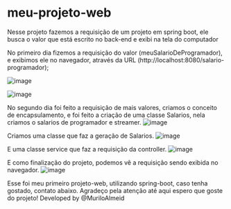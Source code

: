 # meu-projeto-web
Nesse projeto fazemos a requisição de um projeto em spring boot, ele busca o valor que está escrito no back-end e exibi na tela do computador

No primeiro dia fizemos a requisição do valor (meuSalarioDeProgramador), e exibimos ele no navegador, através da URL (http://localhost:8080/salario-programador);

![image](https://github.com/MuriloAlmeid/meu-projeto-web/assets/125038277/72a4e8f6-c40e-4add-97b6-4b8499522c43)

![image](https://github.com/MuriloAlmeid/meu-projeto-web/assets/125038277/ff8daff7-a2f6-462e-aca5-7be702b16d15)

No segundo dia foi feito a requisição de mais valores, criamos o conceito de encapsulamento, e foi feito a criação de uma classe Salarios, nela criamos o salarios de programador e streamer.
![image](https://github.com/MuriloAlmeid/meu-projeto-web/assets/125038277/e20bd531-031e-4ccc-ab72-e9d6b3fb930f)

Criamos uma classe que faz a geração de Salarios.
![image](https://github.com/MuriloAlmeid/meu-projeto-web/assets/125038277/11e2e619-670f-49cb-a54e-79370f231951)

E uma classe service que faz a requisição da controller.
![image](https://github.com/MuriloAlmeid/meu-projeto-web/assets/125038277/11b7d039-0a32-4019-af2d-434d8eea9b36)

E como finalização do projeto, podemos vê a requisição sendo exibida no navegador.
![image](https://github.com/MuriloAlmeid/meu-projeto-web/assets/125038277/4624c135-093e-4933-abdd-4c5c6eb420a5)

<html>Esse foi meu primeiro projeto-web, utilizando spring-boot, caso tenha gostado, contato abaixo.
Agradeço pela atenção até aqui espero que goste do projeto!
Developed by @MuriloAlmeid</html>
